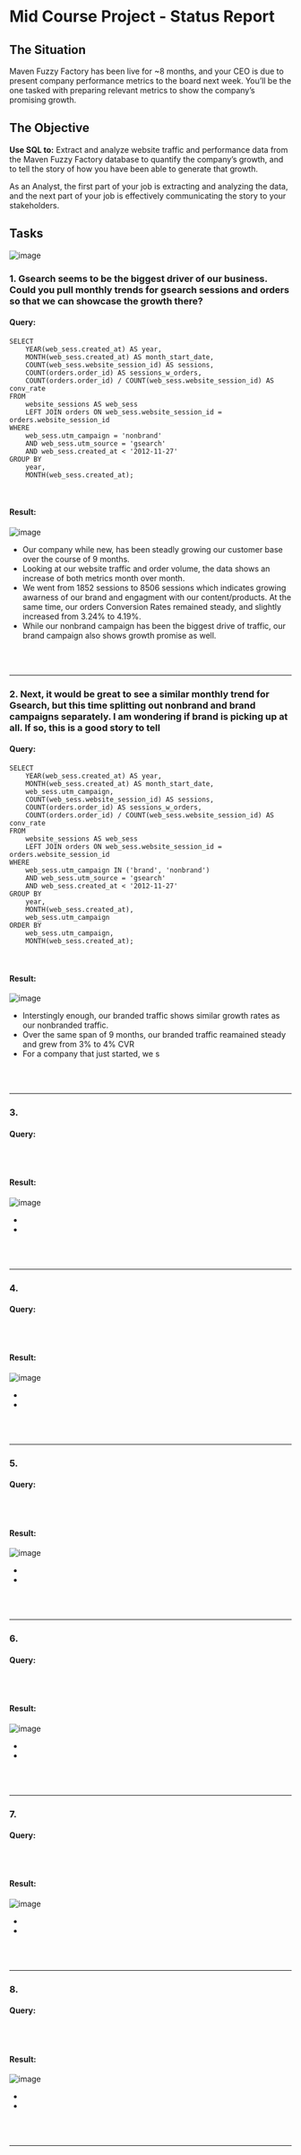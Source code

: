 
# Mid Course Project - Status Report

## The Situation

Maven Fuzzy Factory has been live for ~8 months, and your CEO is due to present company 
performance metrics to the board next week. You’ll be the one tasked with preparing relevant 
metrics to show the company’s promising growth.

## The Objective

**Use SQL to:** 
Extract and analyze website traffic and performance data from the Maven Fuzzy Factory database to quantify the company’s growth, and to tell the story of how you have been able to generate that growth. 

As an Analyst, the first part of your job is extracting and analyzing the data, and the next part of your job is effectively communicating the story to your stakeholders.


## Tasks

![image](https://github.com/user-attachments/assets/8d7d34ba-0039-4120-9146-a65ca0f000aa)

### 1. Gsearch seems to be the biggest driver of our business. Could you pull monthly trends for gsearch sessions and orders so that we can showcase the growth there?

#### Query:
```
SELECT
    YEAR(web_sess.created_at) AS year,
    MONTH(web_sess.created_at) AS month_start_date,
    COUNT(web_sess.website_session_id) AS sessions,
    COUNT(orders.order_id) AS sessions_w_orders,
    COUNT(orders.order_id) / COUNT(web_sess.website_session_id) AS conv_rate
FROM
    website_sessions AS web_sess
    LEFT JOIN orders ON web_sess.website_session_id = orders.website_session_id
WHERE
    web_sess.utm_campaign = 'nonbrand'
    AND web_sess.utm_source = 'gsearch'
    AND web_sess.created_at < '2012-11-27'
GROUP BY
    year,
    MONTH(web_sess.created_at);

```

<br>

#### Result:

![image](https://github.com/user-attachments/assets/dceffc84-e6fb-470e-93a7-54ff2901cf8b)

- Our company while new, has been steadly growing our customer base over the course of 9 months.
- Looking at our website traffic and order volume, the data shows an increase of both metrics month over month.
- We went from 1852 sessions to 8506 sessions which indicates growing awarness of our brand and engagment with our content/products. At the same time, our orders Conversion Rates remained steady, and slightly increased from 3.24% to 4.19%.
- While our nonbrand campaign has been the biggest drive of traffic, our brand campaign also shows growth promise as well.

<br>
<br>

***

### 2. Next, it would be great to see a similar monthly trend for Gsearch, but this time splitting out nonbrand and brand campaigns separately. I am wondering if brand is picking up at all. If so, this is a good story to tell


#### Query:
```
SELECT
    YEAR(web_sess.created_at) AS year,
    MONTH(web_sess.created_at) AS month_start_date,
    web_sess.utm_campaign,
    COUNT(web_sess.website_session_id) AS sessions,
    COUNT(orders.order_id) AS sessions_w_orders,
    COUNT(orders.order_id) / COUNT(web_sess.website_session_id) AS conv_rate
FROM
    website_sessions AS web_sess
    LEFT JOIN orders ON web_sess.website_session_id = orders.website_session_id
WHERE
    web_sess.utm_campaign IN ('brand', 'nonbrand')
    AND web_sess.utm_source = 'gsearch'
    AND web_sess.created_at < '2012-11-27'
GROUP BY
    year,
    MONTH(web_sess.created_at),
    web_sess.utm_campaign
ORDER BY
    web_sess.utm_campaign,
    MONTH(web_sess.created_at);

```

<br>

#### Result:

![image](https://github.com/user-attachments/assets/6821a8f0-7c84-483a-ba71-e2c285111586)

- Interstingly enough, our branded traffic shows similar growth rates as our nonbranded traffic.
- Over the same span of 9 months, our branded traffic reamained steady and grew from 3% to 4% CVR
- For a company that just started, we s

<br>
<br>

***




### 3.


#### Query:
```

```

<br>

#### Result:

![image](https://github.com/user-attachments/assets/6821a8f0-7c84-483a-ba71-e2c285111586)

- <insights>
- <insights>

<br>
<br>

***

### 4.


#### Query:
```

```

<br>

#### Result:

![image](https://github.com/user-attachments/assets/6821a8f0-7c84-483a-ba71-e2c285111586)

- <insights>
- <insights>

<br>
<br>

***




### 5.


#### Query:
```

```

<br>

#### Result:

![image](https://github.com/user-attachments/assets/6821a8f0-7c84-483a-ba71-e2c285111586)

- <insights>
- <insights>

<br>
<br>

***






### 6.


#### Query:
```

```

<br>

#### Result:

![image](https://github.com/user-attachments/assets/6821a8f0-7c84-483a-ba71-e2c285111586)

- <insights>
- <insights>

<br>
<br>

***




### 7.


#### Query:
```

```

<br>

#### Result:

![image](https://github.com/user-attachments/assets/6821a8f0-7c84-483a-ba71-e2c285111586)

- <insights>
- <insights>

<br>
<br>

***



### 8.


#### Query:
```

```

<br>

#### Result:

![image](https://github.com/user-attachments/assets/6821a8f0-7c84-483a-ba71-e2c285111586)

- <insights>
- <insights>

<br>
<br>

***




